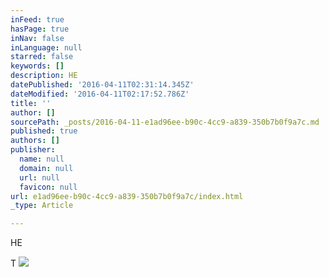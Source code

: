 ```yaml
---
inFeed: true
hasPage: true
inNav: false
inLanguage: null
starred: false
keywords: []
description: HE
datePublished: '2016-04-11T02:31:14.345Z'
dateModified: '2016-04-11T02:17:52.786Z'
title: ''
author: []
sourcePath: _posts/2016-04-11-e1ad96ee-b90c-4cc9-a839-350b7b0f9a7c.md
published: true
authors: []
publisher:
  name: null
  domain: null
  url: null
  favicon: null
url: e1ad96ee-b90c-4cc9-a839-350b7b0f9a7c/index.html
_type: Article

---
```

HE

T
![](https://the-grid-user-content.s3-us-west-2.amazonaws.com/b41a9316-1144-47bf-bf19-24021025639e.png)